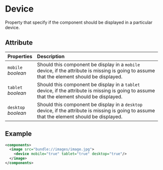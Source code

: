 # Device

Property that specify if the component should be displayed in a particular device.

## Attribute

| Properties                | Description                                                                                                                                  |
| :------------------------ | :------------------------------------------------------------------------------------------------------------------------------------------- |
| `mobile` <br/> _boolean_  | Should this component be display in a `mobile` device, if the attribute is missing is going to assume that the element should be displayed.  |
| `tablet` <br/> _boolean_  | Should this component be display in a `tablet` device, if the attribute is missing is going to assume that the element should be displayed.  |
| `desktop` <br/> _boolean_ | Should this component be display in a `desktop` device, if the attribute is missing is going to assume that the element should be displayed. |

## Example

```xml
<components>
  <image src="bundle://images/image.jpg">
    <device mobile="true" tablet="true" desktop="true"/>
  </image>
</components>
```